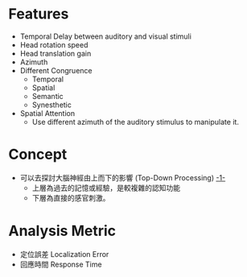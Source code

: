 # Features
- Temporal Delay between auditory and visual stimuli
- Head rotation speed
- Head translation gain
- Azimuth
- Different Congruence
	- Temporal
	- Spatial
	- Semantic
	- Synesthetic
- Spatial Attention
	- Use different azimuth of the auditory stimulus to manipulate it.
# Concept
- 可以去探討大腦神經由上而下的影響 (Top-Down Processing) [-1-](https://www.verywellmind.com/what-is-top-down-processing-2795975)
	- 上層為過去的記憶或經驗，是較複雜的認知功能
	- 下層為直接的感官刺激。
# Analysis Metric
- 定位誤差 Localization Error
- 回應時間 Response Time